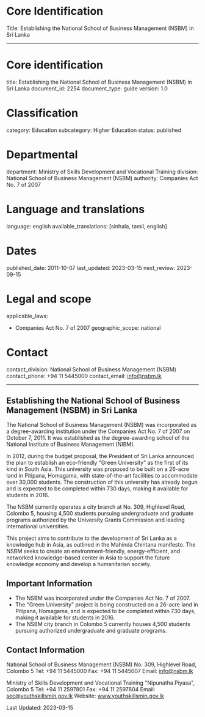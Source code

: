 # Core Identification
Title: Establishing the National School of Business Management (NSBM) in Sri Lanka

---
# Core identification
title: Establishing the National School of Business Management (NSBM) in Sri Lanka
document_id: 2254
document_type: guide
version: 1.0

# Classification
category: Education
subcategory: Higher Education
status: published

# Departmental
department: Ministry of Skills Development and Vocational Training
division: National School of Business Management (NSBM)
authority: Companies Act No. 7 of 2007

# Language and translations
language: english
available_translations: [sinhala, tamil, english]

# Dates
published_date: 2011-10-07
last_updated: 2023-03-15
next_review: 2023-09-15

# Legal and scope
applicable_laws:
 - Companies Act No. 7 of 2007
geographic_scope: national

# Contact
contact_division: National School of Business Management (NSBM)
contact_phone: +94 11 5445000
contact_email: info@nsbm.lk

---

## Establishing the National School of Business Management (NSBM) in Sri Lanka

The National School of Business Management (NSBM) was incorporated as a degree-awarding institution under the Companies Act No. 7 of 2007 on October 7, 2011. It was established as the degree-awarding school of the National Institute of Business Management (NIBM).

In 2012, during the budget proposal, the President of Sri Lanka announced the plan to establish an eco-friendly "Green University" as the first of its kind in South Asia. This university was proposed to be built on a 26-acre land in Pitipana, Homagama, with state-of-the-art facilities to accommodate over 30,000 students. The construction of this university has already begun and is expected to be completed within 730 days, making it available for students in 2016.

The NSBM currently operates a city branch at No. 309, Highlevel Road, Colombo 5, housing 4,500 students pursuing undergraduate and graduate programs authorized by the University Grants Commission and leading international universities.

This project aims to contribute to the development of Sri Lanka as a knowledge hub in Asia, as outlined in the Mahinda Chintana manifesto. The NSBM seeks to create an environment-friendly, energy-efficient, and networked knowledge-based center in Asia to support the future knowledge economy and develop a humanitarian society.

## Important Information

- The NSBM was incorporated under the Companies Act No. 7 of 2007.
- The "Green University" project is being constructed on a 26-acre land in Pitipana, Homagama, and is expected to be completed within 730 days, making it available for students in 2016.
- The NSBM city branch in Colombo 5 currently houses 4,500 students pursuing authorized undergraduate and graduate programs.

## Contact Information

National School of Business Management (NSBM)
No. 309, Highlevel Road, Colombo 5
Tel: +94 11 5445000
Fax: +94 11 5445007
Email: info@nsbm.lk

Ministry of Skills Development and Vocational Training
"Nipunatha Piyasa", Colombo 5
Tel: +94 11 2597801
Fax: +94 11 2597804
Email: sec@youthskillsmin.gov.lk
Website: www.youthskillsmin.gov.lk

Last Updated: 2023-03-15